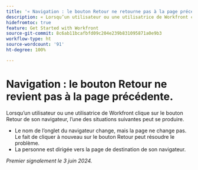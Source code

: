 ```yaml
---
title: '« Navigation : le bouton Retour ne retourne pas à la page précédente. »'
description: « Lorsqu’un utilisateur ou une utilisatrice de Workfront clique sur le bouton Retour de son navigateur, ce dernier ne fonctionne pas comme prévu. »
hidefromtoc: true
feature: Get Started with Workfront
source-git-commit: 8c6ab11bcafbfd09c204e239b831095871a0e9b3
workflow-type: ht
source-wordcount: '91'
ht-degree: 100%

---
```



# Navigation : le bouton Retour ne revient pas à la page précédente.

Lorsqu’un utilisateur ou une utilisatrice de Workfront clique sur le bouton Retour de son navigateur, l’une des situations suivantes peut se produire.

* Le nom de l’onglet du navigateur change, mais la page ne change pas. Le fait de cliquer à nouveau sur le bouton Retour peut résoudre le problème.
* La personne est dirigée vers la page de destination de son navigateur.

_Premier signalement le 3 juin 2024._

